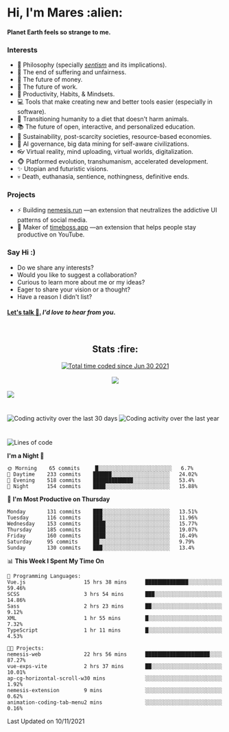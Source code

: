 <h1>Hi, I'm Mares :alien:</h1>

#### Planet Earth feels so strange to me.

### **Interests**

- 🌊 Philosophy (specially [_sentism_][sentismmedium] and its implications).
- 🎯 The end of suffering and unfairness.
- 💸 The future of money.
- 💼 The future of work.
- 🧠 Productivity, Habits, & Mindsets.
- 💻 Tools that make creating new and better tools easier (especially in software).
- 🥗 Transitioning humanity to a diet that doesn't harm animals.
- 📚 The future of open, interactive, and personalized education.
- 🌱 Sustainability, post-scarcity societies, resource-based economies.
- 🤖 AI governance, big data mining for self-aware civilizations.
- 👓 Virtual reality, mind uploading, virtual worlds, digitalization.
- 🐵 Platformed evolution, transhumanism, accelerated development.
- ✨ Utopian and futuristic visions.
- 💀 Death, euthanasia, sentience, nothingness, definitive ends.


### **Projects**

- ⚡ Building [nemesis.run](https://nemesis.run) —an extension that neutralizes the addictive UI patterns of social media.
- 💎 Maker of [timeboss.app](https://timeboss.app) —an extension that helps people stay productive on YouTube.


### **Say Hi :)**

- Do we share any interests?
- Would you like to suggest a collaboration?
- Curious to learn more about me or my ideas?
- Eager to share your vision or a thought?
- Have a reason I didn't list?

#### [Let's talk :wave:.](mailto:mareszhar@gmail.com) _I'd love to hear from you_.

[sentismmedium]: https://medium.com/@mareszhar/born-a-prisoner-a-reflection-about-life-its-struggles-and-a-plan-to-escape-d8566ce9b026

<br>

<h2 align="center">Stats :fire:</h2>

<div align="center">
  <a href="https://wakatime.com/@cfdc0e0d-4860-4b62-9ff0-cb659185525e">
    <img src="https://wakatime.com/badge/user/cfdc0e0d-4860-4b62-9ff0-cb659185525e.svg" alt="Total time coded since Jun 30 2021" />
  </a>
</div>

<br>

<div align="center">
  <img src="https://github-readme-streak-stats.herokuapp.com?user=mareszhar&theme=black-ice&hide_border=true&stroke=FFFFFF15&ring=DF8FFE&fire=DF8FFE&currStreakLabel=DF8FFE&background=1A232A&currStreakNum=86FFAB&dates=B1AAB3FF">
</div>

<!-- Add or remove this: &dates=B1AAB3FF at the end of the streak stats URL if they get bugged and aren't updating -->

<br>

<img src="https://activity-graph.herokuapp.com/graph?username=mareszhar&theme=nord&bg_color=00000000&color=979797&line=DF8FFE&point=00000000&area=true&hide_border=true">

<br>

<h1></h1>

<img src="https://wakatime.com/share/@mares/5df0ff02-9c79-41b4-b540-51dc9c65a57b.svg" alt="Coding activity over the last 30 days" />
<img src="https://wakatime.com/share/@mares/ea89ba71-f374-40af-930c-e0655909fe37.svg" alt="Coding activity over the last year" />

<h1></h1>

<!--START_SECTION:waka-->
![Lines of code](https://img.shields.io/badge/From%20Hello%20World%20I%27ve%20Written-162250%20lines%20of%20code-blue)

**I'm a Night 🦉** 

```text
🌞 Morning    65 commits     █░░░░░░░░░░░░░░░░░░░░░░░░   6.7% 
🌆 Daytime    233 commits    ██████░░░░░░░░░░░░░░░░░░░   24.02% 
🌃 Evening    518 commits    █████████████░░░░░░░░░░░░   53.4% 
🌙 Night      154 commits    ████░░░░░░░░░░░░░░░░░░░░░   15.88%

```
📅 **I'm Most Productive on Thursday** 

```text
Monday       131 commits    ███░░░░░░░░░░░░░░░░░░░░░░   13.51% 
Tuesday      116 commits    ███░░░░░░░░░░░░░░░░░░░░░░   11.96% 
Wednesday    153 commits    ████░░░░░░░░░░░░░░░░░░░░░   15.77% 
Thursday     185 commits    ████░░░░░░░░░░░░░░░░░░░░░   19.07% 
Friday       160 commits    ████░░░░░░░░░░░░░░░░░░░░░   16.49% 
Saturday     95 commits     ██░░░░░░░░░░░░░░░░░░░░░░░   9.79% 
Sunday       130 commits    ███░░░░░░░░░░░░░░░░░░░░░░   13.4%

```


📊 **This Week I Spent My Time On** 

```text
💬 Programming Languages: 
Vue.js                   15 hrs 38 mins      ██████████████░░░░░░░░░░░   59.46% 
SCSS                     3 hrs 54 mins       ███░░░░░░░░░░░░░░░░░░░░░░   14.86% 
Sass                     2 hrs 23 mins       ██░░░░░░░░░░░░░░░░░░░░░░░   9.12% 
XML                      1 hr 55 mins        █░░░░░░░░░░░░░░░░░░░░░░░░   7.32% 
TypeScript               1 hr 11 mins        █░░░░░░░░░░░░░░░░░░░░░░░░   4.53%

🐱‍💻 Projects: 
nemesis-web              22 hrs 56 mins      █████████████████████░░░░   87.27% 
vue-exps-vite            2 hrs 37 mins       ██░░░░░░░░░░░░░░░░░░░░░░░   10.01% 
ap-cg-horizontal-scroll-w30 mins             ░░░░░░░░░░░░░░░░░░░░░░░░░   1.92% 
nemesis-extension        9 mins              ░░░░░░░░░░░░░░░░░░░░░░░░░   0.62% 
animation-coding-tab-menu2 mins              ░░░░░░░░░░░░░░░░░░░░░░░░░   0.16%

```


 Last Updated on 10/11/2021
<!--END_SECTION:waka-->
